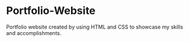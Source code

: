 # Portfolio-Website
Portfolio website created by using HTML and CSS to showcase my skills and accomplishments.
